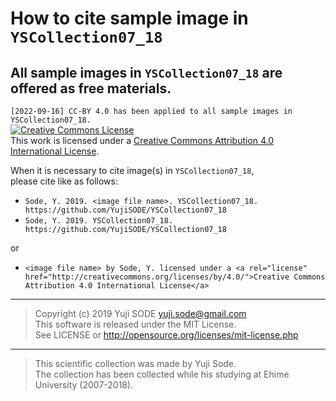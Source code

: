 # How to cite sample image in `YSCollection07_18`
## All sample images in `YSCollection07_18` are offered as free materials.
`[2022-09-16] CC-BY 4.0 has been applied to all sample images in YSCollection07_18.`  
<a rel="license" href="http://creativecommons.org/licenses/by/4.0/"><img alt="Creative Commons License" style="border-width:0" src="https://i.creativecommons.org/l/by/4.0/88x31.png" /></a><br />This work is licensed under a <a rel="license" href="http://creativecommons.org/licenses/by/4.0/">Creative Commons Attribution 4.0 International License</a>.

When it is necessary to cite image(s) in `YSCollection07_18`,  
please cite like as follows:

- `Sode, Y. 2019. <image file name>. YSCollection07_18. https://github.com/YujiSODE/YSCollection07_18`
- `Sode, Y. 2019. YSCollection07_18. https://github.com/YujiSODE/YSCollection07_18`

or
- `<image file name> by Sode, Y. licensed under a <a rel="license" href="http://creativecommons.org/licenses/by/4.0/">Creative Commons Attribution 4.0 International License</a>`
______
>Copyright (c) 2019 Yuji SODE <yuji.sode@gmail.com>  
>This software is released under the MIT License.  
>See LICENSE or http://opensource.org/licenses/mit-license.php
______
>This scientific collection was made by Yuji Sode.  
>The collection has been collected while his studying at Ehime University (2007-2018).
